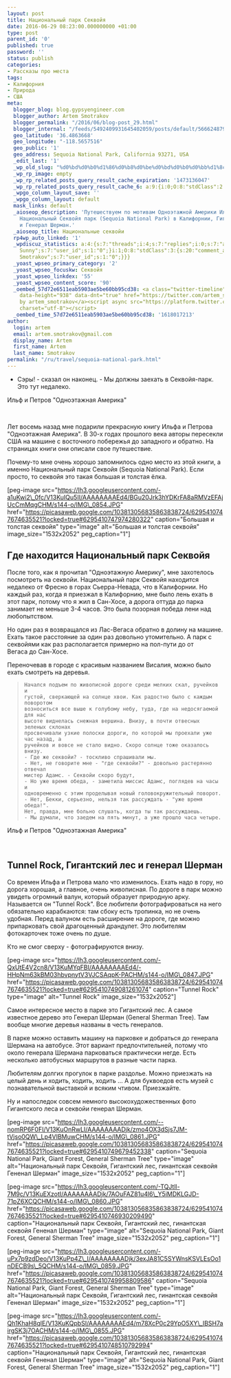 ```yaml
---
layout: post
title: Национальный парк Секвойя
date: 2016-06-29 08:23:00.000000000 +01:00
type: post
parent_id: '0'
published: true
password: ''
status: publish
categories:
- Рассказы про места
tags:
- Калифорния
- Природа
- США
meta:
  blogger_blog: blog.gypsyengineer.com
  blogger_author: Artem Smotrakov
  blogger_permalink: "/2016/06/blog-post_29.html"
  blogger_internal: "/feeds/5492409931645402059/posts/default/5666248794994130006"
  geo_latitude: '36.4863668'
  geo_longitude: "-118.5657516"
  geo_public: '1'
  geo_address: Sequoia National Park, California 93271, USA
  _edit_last: '1'
  _wp_old_slug: "%d0%bd%d0%b0%d1%86%d0%b8%d0%be%d0%bd%d0%b0%d0%bb%d1%8c%d0%bd%d1%8b%d0%b5-%d1%81%d0%b5%d0%ba%d0%b2%d0%be%d0%b9%d0%b8"
  _wp_rp_image: empty
  _wp_rp_related_posts_query_result_cache_expiration: '1473136047'
  _wp_rp_related_posts_query_result_cache_6: a:9:{i:0;O:8:"stdClass":2:{s:7:"post_id";s:2:"67";s:5:"score";s:17:"44.41363648576862";}i:1;O:8:"stdClass":2:{s:7:"post_id";s:2:"64";s:5:"score";s:18:"20.721868721985334";}i:2;O:8:"stdClass":2:{s:7:"post_id";s:2:"72";s:5:"score";s:18:"12.039002246968078";}i:3;O:8:"stdClass":2:{s:7:"post_id";s:2:"71";s:5:"score";s:17:"8.820126422099879";}i:4;O:8:"stdClass":2:{s:7:"post_id";s:2:"59";s:5:"score";s:17:"6.720482173902521";}i:5;O:8:"stdClass":2:{s:7:"post_id";s:2:"63";s:5:"score";s:17:"6.274195071274102";}i:6;O:8:"stdClass":2:{s:7:"post_id";s:2:"69";s:5:"score";s:18:"2.7566523819414277";}i:7;O:8:"stdClass":2:{s:7:"post_id";s:2:"62";s:5:"score";s:18:"2.7566523819414277";}i:8;O:8:"stdClass":2:{s:7:"post_id";s:2:"66";s:5:"score";s:18:"1.1596369897058842";}}
  _wpgo_column_layout_save: ''
  _wpgo_column_layout: default
  mask_links: default
  _aioseop_description: 'Путешествуем по мотивам Одноэтажной Америки Ильфа и Петрова:
    Национальный Секвойя парк (Sequoia National Park) в Калифорнии, Гигантский Лес
    и Генерал Шерман.'
  _aioseop_title: Национальные секвойи
  rp4wp_auto_linked: '1'
  _wpdiscuz_statistics: a:4:{s:7:"threads";i:4;s:7:"replies";i:0;s:7:"authors";i:1;s:14:"recent_authors";a:2:{i:0;O:8:"stdClass":3:{s:20:"comment_author_email";s:19:"noreply@blogger.com";s:14:"comment_author";s:10:"Iren
    Sunny";s:7:"user_id";s:1:"0";}i:1;O:8:"stdClass":3:{s:20:"comment_author_email";s:19:"noreply@blogger.com";s:14:"comment_author";s:15:"Artem
    Smotrakov";s:7:"user_id";s:1:"0";}}}
  _yoast_wpseo_primary_category: '2'
  _yoast_wpseo_focuskw: Секвойя
  _yoast_wpseo_linkdex: '55'
  _yoast_wpseo_content_score: '90'
  _oembed_57d72e6511eab5903ae5be60bb95cd38: <a class="twitter-timeline" data-width="625"
    data-height="938" data-dnt="true" href="https://twitter.com/artem_smotrakov?ref_src=twsrc%5Etfw">Tweets
    by artem_smotrakov</a><script async src="https://platform.twitter.com/widgets.js"
    charset="utf-8"></script>
  _oembed_time_57d72e6511eab5903ae5be60bb95cd38: '1618017213'
author:
  login: artem
  email: artem.smotrakov@gmail.com
  display_name: Artem
  first_name: Artem
  last_name: Smotrakov
permalink: "/ru/travel/sequoia-national-park.html"
---
```

- Сэры! - сказал он наконец. - Мы должны заехать в Секвойя-парк. Это тут недалеко.&nbsp;

Ильф и Петров "Одноэтажная Америка"

&nbsp;

Лет восемь назад мне подарили прекрасную книгу Ильфа и Петрова "Одноэтажная Америка". В 30-х годах прошлого века авторы пересекли США на машине с восточного побережья до западного и обратно. На страницах книги они описали свое путешествие.

Почему-то мне очень хорошо запомнилось одно место из этой книги, а именно Национальный парк Секвойя (Sequoia National Park). Если просто, то секвойя&nbsp;это такая большая и толстая ёлка.

[peg-image src="https://lh3.googleusercontent.com/-a1uKwi2\_0fc/V13KuIQu5II/AAAAAAAAEd4/BGu20Jrk3hYDKrFA8aRMVzEFAjUcCmMqgCHM/s144-o/IMG\_0854.JPG" href="https://picasaweb.google.com/103813056835863838724/6295410747674635521?locked=true#6295410747974280322" caption="Большая и толстая секвойя" type="image" alt="Большая и толстая секвойя" image\_size="1532x2052" peg\_caption="1"]

<!--more-->

## Где находится Национальный парк Секвойя

После того, как я прочитал "Одноэтажную Америку", мне захотелось посмотреть на секвойи. Национальный парк Секвойя находится недалеко от Фресно в горах Сьерра-Невада, что в Калифорнии. Но каждый раз, когда я приезжал в Калифорнию, мне было лень ехать в этот парк, потому что я жил в Сан-Хосе, а дорога оттуда до парка занимает не меньше 3-4 часов. Это была позорная победа лени над любопытством.

Но один раз я возвращался из Лас-Вегаса обратно в долину на машине. Ехать такое расстояние за один раз довольно утомительно. А парк с секвойями как раз располагается примерно на пол-пути до от Вегаса&nbsp;до Сан-Хосе.

Переночевав в городе с красивым названием Висалия, можно было ехать смотреть на деревья.

> ```
> Начался подъем по живописной дороге среди мелких скал, ручейков и
> густой, сверкающей на солнце хвои. Как радостно было с каждым поворотом
> возноситься все выше к голубому небу, туда, где на недосягаемой для нас
> высоте виднелась снежная вершина. Внизу, в почти отвесных зеленых склонах
> просвечивали узкие полоски дороги, по которой мы проехали уже час назад, а
> ручейков и вовсе не стало видно. Скоро солнце тоже оказалось внизу.
> - Где же секвойи? - тоскливо спрашивали мы.
> - Нет, не говорите мне - "где секвойи?" - довольно растерянно отвечал
> мистер Адамс. - Секвойи скоро будут,
> - Но уже время обеда, - заметила миссис Адамс, поглядев на часы и
> одновременно с этим проделывая новый головокружительный поворот.
> - Нет, Бекки, серьезно, нельзя так рассуждать - "уже время обеда!".
> Нет, правда, мне больно слушать, когда ты так рассуждаешь.
> - Мы думали, что заедем на пять минут, а уже прошло часа четыре.
> ```

Ильф и Петров "Одноэтажная Америка"

&nbsp;

## Tunnel Rock, Гигантский лес и генерал Шерман

Со времен Ильфа и Петрова мало что изменилось. Ехать надо в гору, но дорога хорошая, а главное, очень живописная. По дороге в парк можно увидеть огромный валун, который образует природную арку. Называется он "Tunnel Rock". Все любители фотографироваться на него обязательно карабкаются: там сбоку есть тропинка, но не очень удобная. Перед валуном есть расширение на дороге, где можно припарковать свой драгоценный драндулет. Это любителям фотокарточек тоже очень по душе.

Кто не смог сверху - фотографируются внизу.

[peg-image src="https://lh3.googleusercontent.com/-QxUtE4V2cn8/V13KuMYqFBI/AAAAAAAAEd4/-HHpNm63kBM03hbvpnytV3VJCSAqpK-PACHM/s144-o/IMG\_0847.JPG" href="https://picasaweb.google.com/103813056835863838724/6295410747674635521?locked=true#6295410749081261074" caption="Tunnel Rock" type="image" alt="Tunnel Rock" image\_size="1532x2052"]

Самое интересное место в парке это Гигантский лес. А самое известное дерево это Генерал Шерман (General Sherman Tree). Там вообще многие деревья названы в честь генералов.

В парке можно оставить машину на парковке и добраться до генерала Шермана на автобусе. Этот вариант предпочтительней, потому что около генерала Шермана парковаться практически негде. Есть несколько автобусных маршрутов в разные части парка.

Любителям долгих прогулок в парке раздолье. Можно приезжать на целый день и ходить, ходить, ходить ... А для буквоедов есть музей с познавательной выставкой и всяким чтивом. Приезжайте.

Ну и напоследок совсем немного высокохудожественных фото Гигантского леса и секвойи генерал Шерман.

[peg-image src="https://lh3.googleusercontent.com/--nomRP6F0FI/V13KuOnRwLI/AAAAAAAADjk/zmo4OX3dSjs7JM-tVjso0QW\_Lp4VIBMuwCHM/s144-o/IMG\_0861.JPG" href="https://picasaweb.google.com/103813056835863838724/6295410747674635521?locked=true#6295410749679452338" caption="Sequoia National Park, Giant Forest, General Sherman Tree" type="image" alt="Национальный парк Секвойя, Гигантский лес, гинантская секвойя Гененал Шерман" image\_size="1532x2052" peg\_caption="1"]

[peg-image src="https://lh3.googleusercontent.com/-TQJtll-7M9c/V13KuEXzotI/AAAAAAAADjk/7AOuFAZ81u4l6\_Y5iMDKLGJD-71pZ6XCQCHM/s144-o/IMG\_0860.JPG" href="https://picasaweb.google.com/103813056835863838724/6295410747674635521?locked=true#6295410746930209490" caption="Национальный парк Секвойя, Гигантский лес, гинантская секвойя Гененал Шерман" type="image" alt="Sequoia National Park, Giant Forest, General Sherman Tree" image\_size="1532x2052" peg\_caption="1"]

[peg-image src="https://lh3.googleusercontent.com/-uPx7p9zdDeo/V13KuPp4Z\_I/AAAAAAAADjk/3exJA81C5SYWnsKSVLEsOo1nDECB9s\_5QCHM/s144-o/IMG\_0859.JPG" href="https://picasaweb.google.com/103813056835863838724/6295410747674635521?locked=true#6295410749958809586" caption="Sequoia National Park, Giant Forest, General Sherman Tree" type="image" alt="Национальный парк Секвойя, Гигантский лес, гинантская секвойя Гененал Шерман" image\_size="1532x2052" peg\_caption="1"]

[peg-image src="https://lh3.googleusercontent.com/-Qh1KhaH8qlE/V13KuKQpbSI/AAAAAAAAEd4/m78XcP0c29YpO5XY\_IBSH7airgSK3j7OACHM/s144-o/IMG\_0855.JPG" href="https://picasaweb.google.com/103813056835863838724/6295410747674635521?locked=true#6295410748510792994" caption="Национальный парк Секвойя, Гигантский лес, гинантская секвойя Гененал Шерман" type="image" alt="Sequoia National Park, Giant Forest, General Sherman Tree" image\_size="1532x2052" peg\_caption="1"]


